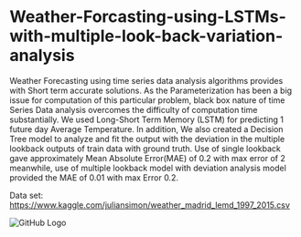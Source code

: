 # Weather-Forcasting-using-LSTMs-with-multiple-look-back-variation-analysis

  Weather Forecasting using time series data analysis algorithms provides with Short term accurate solutions. As the Parameterization has been a big issue for computation of this particular problem, black box nature of time Series Data analysis overcomes the difficulty of computation time substantially. We used Long-Short Term Memory (LSTM) for predicting 1 future day Average Temperature. In addition, We also created a Decision Tree model to analyze and fit the output with the deviation in the multiple lookback outputs of train data with ground truth. Use of single lookback gave approximately Mean Absolute Error(MAE) of 0.2 with max error of 2 meanwhile, use of multiple lookback model with deviation analysis model provided the MAE of 0.01 with max Error 0.2.


Data set:
https://www.kaggle.com/juliansimon/weather_madrid_lemd_1997_2015.csv

![GitHub Logo](../..//Capture.png)
